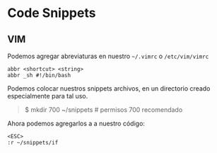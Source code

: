 # Code Snippets
## VIM
Podemos agregar abreviaturas en nuestro `~/.vimrc` o `/etc/vim/vimrc`
```vim
abbr <shortcut> <string>
abbr _sh #!/bin/bash
```
Podemos colocar nuestros snippets archivos, en un directorio creado especialmente para tal uso.
> $ mkdir 700 ~/snippets  # permisos 700 recomendado

Ahora podemos agregarlos a a nuestro código: 
```vim
<ESC>
:r ~/snippets/if
```